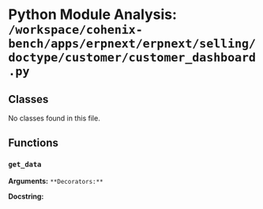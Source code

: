 # Python Module Analysis: `/workspace/cohenix-bench/apps/erpnext/erpnext/selling/doctype/customer/customer_dashboard.py`

## Classes

No classes found in this file.


## Functions

### `get_data`
**Arguments:** ``
**Decorators:** ``

**Docstring:**
```

```

